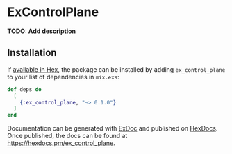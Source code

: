 # ExControlPlane

**TODO: Add description**

## Installation

If [available in Hex](https://hex.pm/docs/publish), the package can be installed
by adding `ex_control_plane` to your list of dependencies in `mix.exs`:

```elixir
def deps do
  [
    {:ex_control_plane, "~> 0.1.0"}
  ]
end
```

Documentation can be generated with [ExDoc](https://github.com/elixir-lang/ex_doc)
and published on [HexDocs](https://hexdocs.pm). Once published, the docs can
be found at <https://hexdocs.pm/ex_control_plane>.

